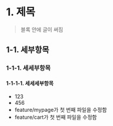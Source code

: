 # 1. 제목
> 블록 안에 글이 써짐

## 1-1. 세부항목
### 1-1-1. 세세부항목
#### 1-1-1-1. 세세세부항목
* 123
* 456
* feature/mypage가 첫 번째 파일을 수정함
* feature/cart가 첫 번째 파일을 수정함